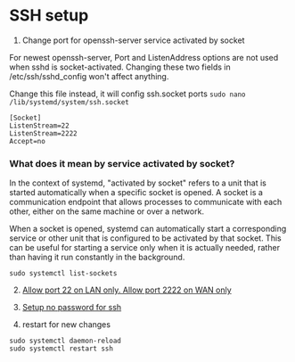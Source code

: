 # SSH setup

1. Change port for openssh-server service activated by socket

For newest openssh-server, Port and ListenAddress options are not used when sshd is socket-activated. Changing these two fields in /etc/ssh/sshd_config won't affect anything.

Change this file instead, it will config ssh.socket ports `sudo nano /lib/systemd/system/ssh.socket`

```
[Socket]
ListenStream=22
ListenStream=2222
Accept=no
```

### What does it mean by service activated by socket?
In the context of systemd, "activated by socket" refers to a unit that is started automatically when a specific socket is opened. A socket is a communication endpoint that allows processes to communicate with each other, either on the same machine or over a network.

When a socket is opened, systemd can automatically start a corresponding service or other unit that is configured to be activated by that socket. This can be useful for starting a service only when it is actually needed, rather than having it run constantly in the background.

```
sudo systemctl list-sockets
```

2. [Allow port 22 on LAN only. Allow port 2222 on WAN only](https://www.techrepublic.com/article/how-to-allow-ssh-connections-from-lan-and-wan-on-different-ports/)
   
3. [Setup no password for ssh](https://www.cyberciti.biz/faq/how-to-disable-ssh-password-login-on-linux/)

4. restart for new changes

```
sudo systemctl daemon-reload
sudo systemctl restart ssh
```
